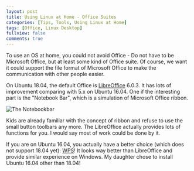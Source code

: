 ```yaml
---
layout: post
title: Using Linux at Home - Office Suites
categories: [Tips, Tools, Using Linux at Home]
tags: [Office, Linux Desktop]
fullview: false
comments: true
---
```


To use an OS at home, you could not avoid Office - Do not have to be Microsoft Office, but at least some kind of Office suite. Of course, we want it could support the file format of Microsoft Office to make the communication with other people easier.

On Ubuntu 18.04, the default Office is [LibreOffice](https://www.libreoffice.org/) 6.0.3. It has lots of improvement comparing with 5.x on Ubuntu 16.04. One if the interesting part is the "Notebook Bar", which is a simulation of Microsoft Office ribbon. 

![The Notebookbar](http://i.imgur.com/tMkDbUB.gif)

Kids are already familiar with the concept of ribbon and refuse to use the small button toolbars any more. The LibreOffice actually provides lots of functions for you. I would say most of work could be done by it.

If you are on Ubuntu 16.04, you actually have a better choice (which does not support 18.04 yet): [WPS](http://wps-community.org/)! It looks way better than LibreOffice and provide similar experience on Windows. My daughter chose to install Ubuntu 16.04 other than 18.04!
